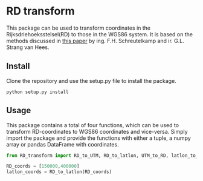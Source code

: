 RD transform
=======

This package can be used to transform coordinates in the Rijksdriehoeksstelsel(RD) to those in the WGS86 system.
It is based on the methods discussed in [this paper](https://media.thomasv.nl/2015/07/Transformatieformules.pdf) by ing. F.H. Schreutelkamp and ir. G.L. Strang van Hees.

Install
--------
Clone the repository and use the setup.py file to install the package.

```
python setup.py install
```

Usage
------
This package contains a total of four functions, which can be used to transform RD-coordinates to WGS86 coordinates and vice-versa. Simply import the package and provide the functions with either a tuple, a numpy array or pandas DataFrame with coordinates.

```python
from RD_transform import RD_to_UTM, RD_to_latlon, UTM_to_RD, latlon_to_RD

RD_coords = [150000,400000]
latlon_coords = RD_to_latlon(RD_coords)
```